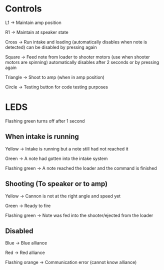 # Controls 
L1 -> Maintain amp position

R1 -> Maintain at speaker state


Cross -> Run intake and loading (automatically disables when note is detected) can be disabled by pressing again

Square -> Feed note from loader to shooter motors (use when shooter motors are spinning) automatically disables after 2 seconds or by pressing again

Triangle -> Shoot to amp (when in amp position)

Circle -> Testing button for code testing purposes


# LEDS
Flashing green turns off after 1 second

## When intake is running

Yellow -> Intake is running but a note still had not reached it

Green -> A note had gotten into the intake system

Flashing green -> A note reached the loader and the command is finished


## Shooting (To speaker or to amp)

Yellow -> Cannon is not at the right angle and speed yet

Green -> Ready to fire

Flashing green -> Note was fed into the shooter/ejected from the loader


## Disabled

Blue -> Blue alliance

Red -> Red alliance

Flashing orange -> Communication error (cannot know alliance)
